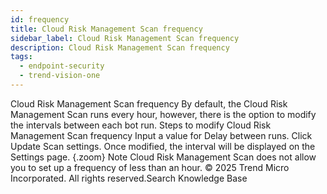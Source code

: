 ```yaml
---
id: frequency
title: Cloud Risk Management Scan frequency
sidebar_label: Cloud Risk Management Scan frequency
description: Cloud Risk Management Scan frequency
tags:
  - endpoint-security
  - trend-vision-one
---
```


 Cloud Risk Management Scan frequency By default, the Cloud Risk Management Scan runs every hour, however, there is the option to modify the intervals between each bot run. Steps to modify Cloud Risk Management Scan frequency Input a value for Delay between runs. Click Update Scan settings. Once modified, the interval will be displayed on the Settings page. {.zoom} Note Cloud Risk Management Scan does not allow you to set up a frequency of less than an hour. © 2025 Trend Micro Incorporated. All rights reserved.Search Knowledge Base